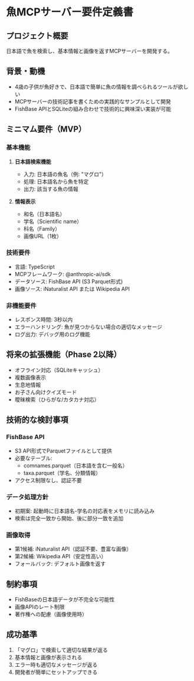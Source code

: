# 魚MCPサーバー要件定義書

## プロジェクト概要
日本語で魚を検索し、基本情報と画像を返すMCPサーバーを開発する。

## 背景・動機
- 4歳の子供が魚好きで、日本語で簡単に魚の情報を調べられるツールが欲しい
- MCPサーバーの技術記事を書くための実践的なサンプルとして開発
- FishBase APIとSQLiteの組み合わせで技術的に興味深い実装が可能

## ミニマム要件（MVP）

### 基本機能
1. **日本語検索機能**
   - 入力: 日本語の魚名（例: "マグロ"）
   - 処理: 日本語名から魚を特定
   - 出力: 該当する魚の情報

2. **情報表示**
   - 和名（日本語名）
   - 学名（Scientific name）
   - 科名（Family）
   - 画像URL（1枚）

### 技術要件
- 言語: TypeScript
- MCPフレームワーク: @anthropic-ai/sdk
- データソース: FishBase API (S3 Parquet形式)
- 画像ソース: iNaturalist API または Wikipedia API

### 非機能要件
- レスポンス時間: 3秒以内
- エラーハンドリング: 魚が見つからない場合の適切なメッセージ
- ログ出力: デバッグ用のログ機能

## 将来の拡張機能（Phase 2以降）
- オフライン対応（SQLiteキャッシュ）
- 複数画像表示
- 生息地情報
- お子さん向けクイズモード
- 曖昧検索（ひらがな/カタカナ対応）

## 技術的な検討事項

### FishBase API
- S3 API形式でParquetファイルとして提供
- 必要なテーブル:
  - comnames.parquet（日本語を含む一般名）
  - taxa.parquet（学名、分類情報）
- アクセス制限なし、認証不要

### データ処理方針
- 初期案: 起動時に日本語名-学名の対応表をメモリに読み込み
- 検索は完全一致から開始、後に部分一致を追加

### 画像取得
- 第1候補: iNaturalist API（認証不要、豊富な画像）
- 第2候補: Wikipedia API（安定性高い）
- フォールバック: デフォルト画像を返す

## 制約事項
- FishBaseの日本語データが不完全な可能性
- 画像APIのレート制限
- 著作権への配慮（画像使用時）

## 成功基準
1. 「マグロ」で検索して適切な結果が返る
2. 基本情報と画像が表示される
3. エラー時も適切なメッセージが返る
4. 開発者が簡単にセットアップできる